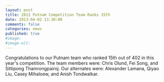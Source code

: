 ```yaml
---
layout: post
title: 2013 Putnam Competition Team Ranks 15th
date: 2013-04-02 13:30:00
comments: false
categories: news
published: true
#image:
#image-alt:
---
```


Congratulations to our Putnam  team who ranked 15th out of 402 in this year's competition.  The team members were: Chris Olund, Fei Song, and Sittipong Thamrongpairoj. Our alternates were: Alexander Lamana, Qiyao Liu, Casey Mihaloew, and Anish Tondwalkar.

